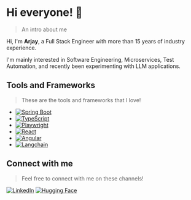 # Hi everyone! 👋

> An intro about me

Hi, I'm __Arjay__, a Full Stack Engineer with more than 15 years of industry experience.

I'm mainly interested in Software Engineering, Microservices, Test Automation, and recently been experimenting with LLM applications.

## Tools and Frameworks

> These are the tools and frameworks that I love!

* [![Spring Boot](https://img.shields.io/badge/Spring%20Boot-6DB33F?logo=springboot&logoColor=fff)](#)
* [![TypeScript](https://img.shields.io/badge/TypeScript-3178C6?logo=typescript&logoColor=fff)](#)
* [![Playwright](https://custom-icon-badges.demolab.com/badge/Playwright-2EAD33?logo=playwright&logoColor=fff)](#)
* [![React](https://img.shields.io/badge/React-%2320232a.svg?logo=react&logoColor=%2361DAFB)](#)
* [![Angular](https://img.shields.io/badge/Angular-%23DD0031.svg?logo=angular&logoColor=white)](#)
* [![Langchain](https://img.shields.io/badge/langchain-1C3C3C?style=for-the-badge&logo=langchain&logoColor=white)](#)


## Connect with me

> Feel free to connect with me on these channels!

[![LinkedIn](https://custom-icon-badges.demolab.com/badge/LinkedIn-0A66C2?logo=linkedin-white&logoColor=fff)](https://www.linkedin.com/in/arjaynacion/)
[![Hugging Face](https://img.shields.io/badge/Hugging%20Face-FFD21E?logo=huggingface&logoColor=000)](https://huggingface.co/6StringNinja)
